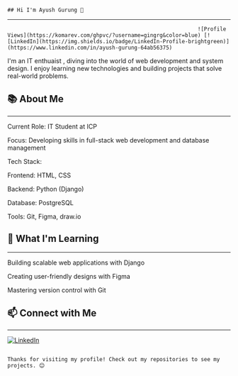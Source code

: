                                                                             ## Hi I'm Ayush Gurung 👋 
---------------------------------------------------------------------------------------------------------------------------------------------------------------------------------------------------------------------

                                                                ![Profile Views](https://komarev.com/ghpvc/?username=gingrg&color=blue) [![LinkedIn](https://img.shields.io/badge/LinkedIn-Profile-brightgreen)]                                                                                         (https://www.linkedin.com/in/ayush-gurung-64ab56375) 




I'm an IT enthuaist , diving into the world of web development and system design. I enjoy learning new technologies and building projects that solve real-world problems.




## 📚 About Me

---------------------------------------------------------------------------------------------------------------------------------------------------------------------------------------------------------------------


Current Role: IT Student at ICP



Focus: Developing skills in full-stack web development and database management



Tech Stack:





Frontend: HTML, CSS



Backend: Python (Django)



Database: PostgreSQL



Tools: Git, Figma, draw.io



 ## 🌱 What I'm Learning

---------------------------------------------------------------------------------------------------------------------------------------------------------------------------------------------------------------------





Building scalable web applications with Django



Creating user-friendly designs with Figma



Mastering version control with Git





## 📫 Connect with Me

---------------------------------------------------------------------------------------------------------------------------------------------------------------------------------------------------------------------




[![LinkedIn](https://img.shields.io/badge/LinkedIn-Profile-brightgreen)](https://www.linkedin.com/in/ayush-gurung-64ab56375) 


                                                                          Thanks for visiting my profile! Check out my repositories to see my projects. 😊
